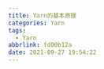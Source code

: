 ```yaml
---
title: Yarn的基本原理
categories: Yarn
tags:
  - Yarn
abbrlink: fd00b12a
date: 2021-09-27 19:54:22
---
```




